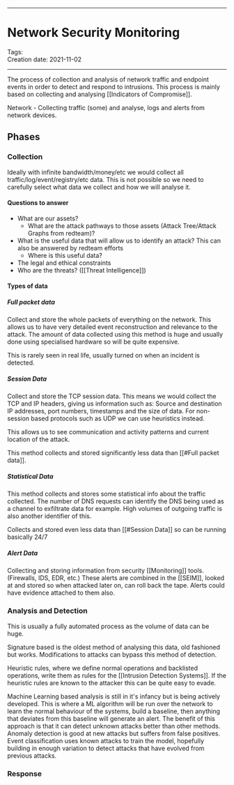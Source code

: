 -----------------------------------------------
# Network Security Monitoring
Tags:  
Creation date: 2021-11-02

-----------------------------------------------

The process of collection and analysis of network traffic and endpoint events in order to detect and respond to intrusions. This process is mainly based on collecting and analysing [[Indicators of Compromise]].

Network - Collecting traffic (some) and analyse, logs and alerts from network devices.

## Phases

### Collection

Ideally with infinite bandwidth/money/etc we would collect all traffic/log/event/registry/etc data. This is not possible so we need to carefully select what data we collect and how we will analyse it.

#### Questions to answer

- What are our assets?
	- What are the attack pathways to those assets (Attack Tree/Attack Graphs from redteam)?
- What is the useful data that will allow us to identify an attack? This can also be answered by redteam efforts
	- Where is this useful data?
- The legal and ethical constraints
- Who are the threats? ([[Threat Intelligence]])

 #### Types of data
 
 ##### Full packet data
 
 Collect and store the whole packets of everything on the network. This allows us to have very detailed event reconstruction and relevance to the attack.
 The amount of data collected using this method is huge and usually done using specialised hardware so will be quite expensive.
 
 This is rarely seen in real life, usually turned on when an incident is detected.
 
 ##### Session Data
 
 Collect and store the TCP session data. This means we would collect the TCP and IP headers, giving us information such as: Source and destination IP addresses, port numbers, timestamps and the size of data.
 For non-session based protocols such as UDP we can use heuristics instead.
 
 This allows us to see communication and activity patterns and current location of the attack.
 
 This method collects and stored significantly less data than [[#Full packet data]].
 
 ##### Statistical Data
 
 This method collects and stores some statistical info about the traffic collected. The number of DNS requests can identify the DNS being used as a channel to exfiltrate data for example. High volumes of outgoing traffic is also another identifier of this.
 
 Collects and stored even less data than [[#Session Data]] so can be running basically 24/7
 
 ##### Alert Data
 
 Collecting and storing information from security [[Monitoring]] tools. (Firewalls, IDS, EDR, etc.) These alerts are combined in the [[SEIM]], looked at and stored so when attacked later on, can roll back the tape. Alerts could have evidence attached to them also.
                                                                                                                                                                                                         
### Analysis and Detection

This is usually a fully automated process as the volume of data can be huge.

Signature based is the oldest method of analysing this data, old fashioned but works. Modifications to attacks can bypass this method of detection.

Heuristic rules, where we define normal operations and backlisted operations, write them as rules for the [[Intrusion Detection Systems]]. If the heuristic rules are known to the attacker this can be quite easy to evade.

Machine Learning based analysis is still in it's infancy but is being actively developed. This is where a ML algorithm will be run over the network to learn the normal behaviour of the systems, build a baseline, then anything that deviates from this baseline will generate an alert. The benefit of this approach is that it can detect unknown attacks better than other methods. Anomaly detection is good at new attacks but suffers from false positives. Event classification uses known attacks to train the model, hopefully building in enough variation to detect attacks that have evolved from previous attacks.

### Response